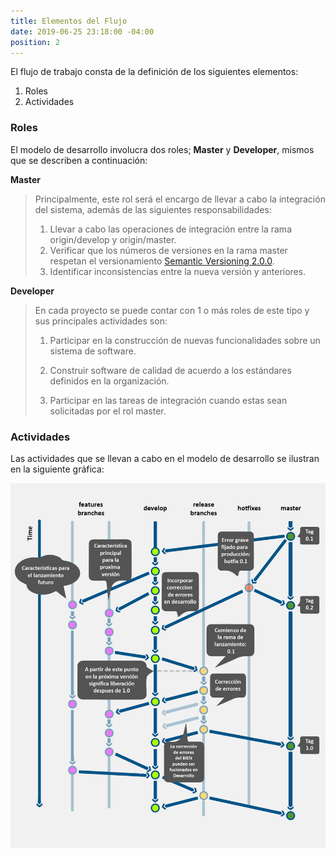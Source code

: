 ```yaml
---
title: Elementos del Flujo
date: 2019-06-25 23:18:00 -04:00
position: 2
---
```


El flujo de trabajo consta de la definición de los siguientes elementos:

1. Roles
2. Actividades

### Roles

El modelo de desarrollo involucra dos roles; **Master** y **Developer**, mismos que se describen a continuación:

**Master**

> Principalmente, este rol será el encargo de llevar a cabo la integración del sistema, además de las siguientes responsabilidades:
>
> 1. Llevar a cabo las operaciones de integración entre la rama origin/develop y origin/master.
> 2. Verificar que los números de versiones en la rama master respetan el versionamiento [Semantic Versioning 2.0.0](https://semver.org/spec/v2.0.0.html).
> 3. Identificar inconsistencias entre la nueva versión y anteriores.

**Developer**

> En cada proyecto se puede contar con 1 o más roles de este tipo y sus principales actividades son:
>
> 1. Participar en la construcción de nuevas funcionalidades sobre un sistema de software.
>
> 2. Construir software de calidad de acuerdo a los estándares definidos en la organización.
>
> 3. Participar en las tareas de integración cuando estas sean solicitadas por el rol master.

### Actividades

Las actividades que se llevan a cabo en el modelo de desarrollo se ilustran en la siguiente gráfica:

![](/assets/images/git/diagram.png)
